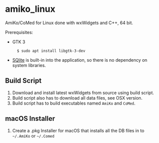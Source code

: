 # amiko_linux
AmiKo/CoMed for Linux done with wxWidgets and C++, 64 bit.

Prerequisites:

- GTK 3

        $ sudo apt install libgtk-3-dev

- [SQlite](https://www.sqlite.org/) is built-in into the application, so there is no dependency on system libraries.

## Build Script
1. Download and install latest wxWidgets from source using build script.
2. Build script also has to download all data files, see OSX version.
3. Build script has to build executables named `AmiKo` and `CoMed`.

## macOS Installer
1. Create a .pkg Installer for macOS that installs all the DB files in to `~/.AmiKo` or `~/.Comed`
